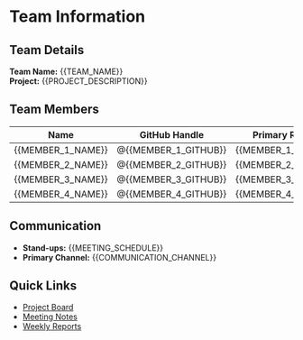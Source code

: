 # Team Information

## Team Details
**Team Name:** {{TEAM_NAME}}  
**Project:** {{PROJECT_DESCRIPTION}}

## Team Members
| Name | GitHub Handle | Primary Role | Contact |
|------|---------------|--------------|---------|
| {{MEMBER_1_NAME}} | @{{MEMBER_1_GITHUB}} | {{MEMBER_1_ROLE}} | {{MEMBER_1_EMAIL}} |
| {{MEMBER_2_NAME}} | @{{MEMBER_2_GITHUB}} | {{MEMBER_2_ROLE}} | {{MEMBER_2_EMAIL}} |
| {{MEMBER_3_NAME}} | @{{MEMBER_3_GITHUB}} | {{MEMBER_3_ROLE}} | {{MEMBER_3_EMAIL}} |
| {{MEMBER_4_NAME}} | @{{MEMBER_4_GITHUB}} | {{MEMBER_4_ROLE}} | {{MEMBER_4_EMAIL}} |

## Communication
- **Stand-ups:** {{MEETING_SCHEDULE}}
- **Primary Channel:** {{COMMUNICATION_CHANNEL}}

## Quick Links
- [Project Board](../../projects/1)
- [Meeting Notes](meetings/)
- [Weekly Reports](reports/)